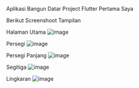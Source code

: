Aplikasi Bangun Datar
Project Flutter Pertama Saya

Berikut Screenshoot Tampilan

Halaman Utama
![image](https://github.com/BaccaAlGhifari/BangunDatar_Flutter/assets/115200268/4c49918c-4b05-4086-a34e-7b272d64e2ad)

Persegi
![image](https://github.com/BaccaAlGhifari/BangunDatar_Flutter/assets/115200268/ae06a9e2-cae9-48e5-a165-9d8d871acaf2)

Persegi Panjang
![image](https://github.com/BaccaAlGhifari/BangunDatar_Flutter/assets/115200268/d124918f-25e6-4cc7-a150-24e5662795d0)

Segitiga
![image](https://github.com/BaccaAlGhifari/BangunDatar_Flutter/assets/115200268/6f94efd0-06d5-4bf2-a72b-a188e77a9d6b)

Lingkaran
![image](https://github.com/BaccaAlGhifari/BangunDatar_Flutter/assets/115200268/b78976af-697c-4fcd-900b-84a1b81e5803)
